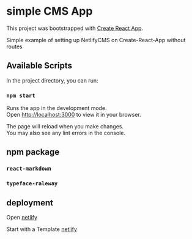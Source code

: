 # simple CMS App

This project was bootstrapped with [Create React App](https://github.com/facebook/create-react-app).

Simple example of setting up NetlifyCMS on Create-React-App without routes


## Available Scripts

In the project directory, you can run:

### `npm start`

Runs the app in the development mode.\
Open [http://localhost:3000](http://localhost:3000) to view it in your browser.

The page will reload when you make changes.\
You may also see any lint errors in the console.

## npm package 

### `react-markdown`

### `typeface-raleway`

## deployment


Open [netlify](https://create-react-app.dev/docs/deployment/#netlify)

Start with a Template
 [netlify](https://www.netlifycms.org/docs/start-with-a-template/)
